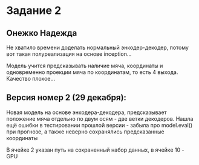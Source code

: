 # Задание 2

## Онежко Надежда
Не хватило времени доделать нормальный энкодер-декодер, потому вот такая полуреализация на основе inception... </br>

Модель учится предсказывать наличие мяча, координаты и одновременно проекции мяча по координатам, то есть 4 выхода. Качество плохое...

## Версия номер 2 (29 декабря):
Новая модель на основе энкодера-декодера, предсказывает положение мяча отдельно по двум осям - две ветки декодеров. Нашла ещё ошибки в тестировании прошлой версии -  забыла про model.eval() при прогнозе, а также неверно сохранялись предсказанные координаты

В ячейке 2 указан путь на сохраненный набор данных, в ячейке 10 - GPU


